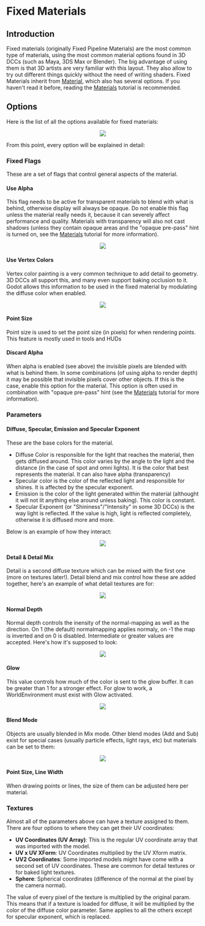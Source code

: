 # Fixed Materials

## Introduction

Fixed materials (originally Fixed Pipeline Materials) are the most common type of materials, using the most common material options found in 3D DCCs (such as Maya, 3DS Max or Blender). The big advantage of using them is that 3D artists are very familiar with this layout. They also allow to try out different things quickly without the need of writing shaders. Fixed Materials inherit from [Material](class_material), which also has several options. If you haven't read it before, reading the [Materials](tutorial_materials) tutorial is recommended.

## Options

Here is the list of all the options available for fixed materials:

<p align="center"><img src="images/fixed_materials.png"></p>

From this point, every option will be explained in detail:

### Fixed Flags

These are a set of flags that control general aspects of the material.

#### Use Alpha

This flag needs to be active for transparent materials to blend with what is behind, otherwise display will always be opaque. Do not enable this flag unless the material really needs it, because it can severely affect performance and quality. Materials with transparency will also not cast shadows (unless they contain opaque areas and the "opaque pre-pass" hint is turned on, see the [Materials](tutorial_materials) tutorial for more information).

<p align="center"><img src="images/fixed_material_alpha.png"></p>

#### Use Vertex Colors

Vertex color painting is a very common technique to add detail to geometry. 3D DCCs all support this, and many even support baking occlusion to it. Godot allows this information to be used in the fixed material by modulating the diffuse color when enabled.

<p align="center"><img src="images/fixed_material_vcols.png"></p>

#### Point Size

Point size is used to set the point size (in pixels) for when rendering points. This feature is mostly used in tools and HUDs

#### Discard Alpha

When alpha is enabled (see above) the invisible pixels are blended with what is behind them. In some combinations (of using alpha to render depth) it may be possible that invisible pixels cover other objects. 
If this is the case, enable this option for the material. This option is often used in combination with "opaque pre-pass" hint (see the [Materials](tutorial_materials) tutorial for more information).

### Parameters

#### Diffuse, Specular, Emission and Specular Exponent

These are the base colors for the material. 

* Diffuse Color is responsible for the light that reaches the material, then gets diffused around. This color varies by the angle to the light and the distance (in the case of spot and omni lights). It is the color that best represents the material. It can also have alpha (transparency)
* Specular color is the color of the reflected light and responsible for shines. It is affected by the specular exponent.
* Emission is the color of the light generated within the material (althought it will not lit anything else around unless baking). This color is constant.
* Specular Exponent (or "Shininess"/"Intensity" in some 3D DCCs) is the way light is reflected. If the value is high, light is reflected completely, otherwise it is diffused more and more.

Below is an example of how they interact:

<p align="center"><img src="images/fixed_material_colors.png"></p>

#### Detail & Detail Mix

Detail is a second diffuse texture which can be mixed with the first one (more on textures later!). Detail blend and mix control how these are added together, here's an example of what detail textures are for:

<p align="center"><img src="images/fixed_material_detail.png"></p>

#### Normal Depth

Normal depth controls the inensity of the normal-mapping as well as the direction. On 1 (the default) normalmapping applies normaly, on -1 the map is inverted and on 0 is disabled. Intermediate or greater values are accepted. Here's how it's supposed to look:

<p align="center"><img src="images/fixed_material_normal_depth.png"></p>

#### Glow

This value controls how much of the color is sent to the glow buffer. It can be greater than 1 for a stronger effect. For glow to work, a WorldEnvironment must exist with Glow activated.

<p align="center"><img src="images/fixed_material_glow.png"></p>

#### Blend Mode

Objects are usually blended in Mix mode. Other blend modes (Add and Sub) exist for special cases (usually particle effects, light rays, etc) but materials can be set to them:

<p align="center"><img src="images/fixed_material_blend.png"></p>

#### Point Size, Line Width

When drawing points or lines, the size of them can be adjusted here per material.

### Textures

Almost all of the parameters above can have a texture assigned to them. There are four options to where they can get their UV coordinates:

* **UV Coordinates (UV Array)**: This is the regular UV coordinate array that was imported with the model.
* **UV x UV XForm**: UV Coordinates multiplied by the UV Xform matrix.
* **UV2 Coordinates**: Some imported models might have come with a second set of UV coordinates. These are common for detail textures or for baked light textures.
* **Sphere**: Spherical coordinates (difference of the normal at the pixel by the camera normal).

The value of every pixel of the texture is multiplied by the original param. This means that if a texture is loaded for diffuse, it will be multiplied by the color of the diffuse color parameter. Same applies to all the others except for specular exponent, which is replaced.
